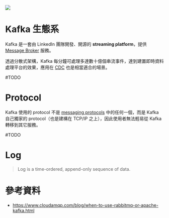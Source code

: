 ![](<https://raw.githubusercontent.com/Jamison-Chen/KM-software/master/img/kafka-setup.png>)

# Kafka 生態系

Kafka 是一套由 LinkedIn 團隊開發、開源的 **streaming platform**，提供 [Message Broker](</System Design/Message-Queuing System.md#Message Broker>) 服務。

透過分散式架構，Kafka 每分鐘可處理多達數十億個串流事件，達到建置即時資料處理平台的效果，應用在 [CDC](</System Design/CDC.md>) 也是相當適合的場景。

#TODO 

# Protocol

Kafka 使用的 protocol 不是 [messaging protocols](</Network/Messaging Protocols.draft.md>) 中的任何一個，而是 Kafka 自己獨家的 protocol（也是建構在 TCP/IP 之上），因此使用者無法輕易從 Kafka 轉移到其它服務。

#TODO 

# Log

> Log is a time-ordered, append-only sequence of data.

# 參考資料

- <https://www.cloudamqp.com/blog/when-to-use-rabbitmq-or-apache-kafka.html>
